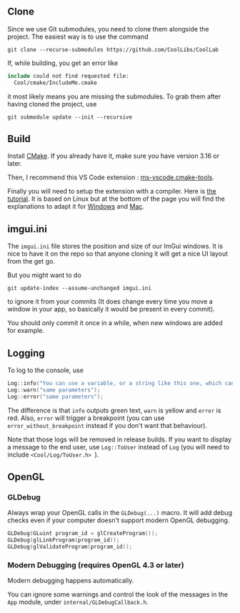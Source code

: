 

## Clone

Since we use Git submodules, you need to clone them alongside the project. The easiest way is to use the command
```
git clone --recurse-submodules https://github.com/CoolLibs/CoolLab
```

If, while building, you get an error like
```cmake
include could not find requested file:
  Cool/cmake/IncludeMe.cmake
```

it most likely means you are missing the submodules. To grab them after having cloned the project, use 
```
git submodule update --init --recursive
```

## Build

Install [CMake](https://cmake.org/download/). If you already have it, make sure you have version 3.16 or later.

Then, I recommend this VS Code extension : [ms-vscode.cmake-tools](https://marketplace.visualstudio.com/items?itemName=ms-vscode.cmake-tools).

Finally you will need to setup the extension with a compiler. Here is [the tutorial](https://code.visualstudio.com/docs/cpp/cmake-linux). It is based on Linux but at the bottom of the page you will find the explanations to adapt it for [Windows](https://code.visualstudio.com/docs/cpp/config-msvc) and [Mac](https://code.visualstudio.com/docs/cpp/config-clang-mac).

## imgui.ini

The ```imgui.ini``` file stores the position and size of our ImGui windows. It is nice to have it on the repo so that anyone cloning it will get a nice UI layout from the get go.

But you might want to do 

```
git update-index --assume-unchanged imgui.ini
```

to ignore it from your commits (It does change every time you move a window in your app, so basically it would be present in every commit).

You should only commit it once in a while, when new windows are added for example.

## Logging

To log to the console, use
```cpp
Log::info("You can use a variable, or a string like this one, which can be templated with some curly braces like so : {} {}", variable1ThatWillGoInTheCurlyBraces, variable2);
Log::warn("same parameters");
Log::error("same parameters");
```
The difference is that ```info``` outputs green text, ```warn``` is yellow and ```error``` is red.
Also, ```error``` will trigger a breakpoint (you can use ```error_without_breakpoint``` instead if you don't want that behaviour).

Note that those logs will be removed in release builds.
If you want to display a message to the end user, use ```Log::ToUser``` instead of ```Log``` (you will need to include ```<Cool/Log/ToUser.h> ```).

## OpenGL

### GLDebug

Always wrap your OpenGL calls in the ```GLDebug(...)``` macro. It will add debug checks even if your computer doesn't support modern OpenGL debugging.

```cpp
GLDebug(GLuint program_id = glCreateProgram());
GLDebug(glLinkProgram(program_id));
GLDebug(glValidateProgram(program_id));
```

### Modern Debugging (requires OpenGL 4.3 or later)

Modern debugging happens automatically.

You can ignore some warnings and control the look of the messages in the ```App``` module, under ```internal/GLDebugCallback.h```.
